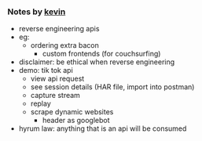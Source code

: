 
### Notes by [kevin](https://github.com/kevinslin)

- reverse engineering apis
- eg:
  - ordering extra bacon
	- custom frontends (for couchsurfing)
- disclaimer: be ethical when reverse engineering
- demo: tik tok api
	- view api request
	- see session details (HAR file, import into postman)
	- capture stream 
	- replay
	- scrape dynamic websites
		- header as googlebot
- hyrum law: anything that is an api will be consumed